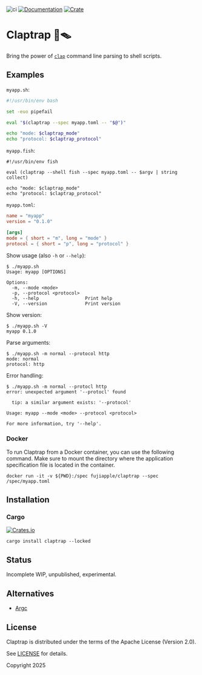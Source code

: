![ci](https://github.com/fujiapple852/claptrap/actions/workflows/ci.yml/badge.svg)
[![Documentation](https://docs.rs/claptrap/badge.svg)](https://docs.rs/claptrap/0.1.1)
[![Crate](https://img.shields.io/crates/v/claptrap.svg)](https://crates.io/crates/claptrap/0.1.0)

# Claptrap 👏🪤

Bring the power of [`clap`](https://crates.io/crates/clap) command line parsing to shell scripts.

## Examples

`myapp.sh`:

```bash
#!/usr/bin/env bash

set -euo pipefail

eval "$(claptrap --spec myapp.toml -- "$@")"

echo "mode: $claptrap_mode"
echo "protocol: $claptrap_protocol"
```

`myapp.fish`:

```fish
#!/usr/bin/env fish

eval (claptrap --shell fish --spec myapp.toml -- $argv | string collect)

echo "mode: $claptrap_mode"
echo "protocol: $claptrap_protocol"
```

`myapp.toml`:

```toml
name = "myapp"
version = "0.1.0"

[args]
mode = { short = "m", long = "mode" }
protocol = { short = "p", long = "protocol" }
```

Show usage (also `-h` or `--help`):

```shell
$ ./myapp.sh
Usage: myapp [OPTIONS]

Options:
  -m, --mode <mode>
  -p, --protocol <protocol>
  -h, --help                 Print help
  -V, --version              Print version
```

Show version:

```shell
$ ./myapp.sh -V
myapp 0.1.0
```

Parse arguments:

```shell
$ ./myapp.sh -m normal --protocol http
mode: normal
protocol: http
```

Error handling:

```shell
$ ./myapp.sh -m normal --protocl http
error: unexpected argument '--protocl' found

  tip: a similar argument exists: '--protocol'

Usage: myapp --mode <mode> --protocol <protocol>

For more information, try '--help'.
```

### Docker

To run Claptrap from a Docker container, you can use the following command. Make sure to mount the directory where the
application specification file is located in the container.

```shell
docker run -it -v ${PWD}:/spec fujiapple/claptrap --spec /spec/myapp.toml
```

## Installation

### Cargo

[![Crates.io](https://img.shields.io/crates/v/claptrap)](https://crates.io/crates/claptrap/0.1.0)

```shell
cargo install claptrap --locked
```

## Status

Incomplete WIP, unpublished, experimental.

## Alternatives

- [Argc](https://crates.io/crates/argc)

## License

Claptrap is distributed under the terms of the Apache License (Version 2.0).

See [LICENSE](LICENSE) for details.

Copyright 2025
